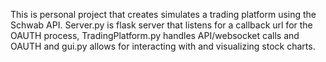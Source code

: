 This is personal project that creates simulates a trading platform using the Schwab API. 
Server.py is flask server that listens for a callback url for the OAUTH process, TradingPlatform.py handles API/websocket calls and OAUTH and gui.py allows for interacting with and visualizing stock charts. 
